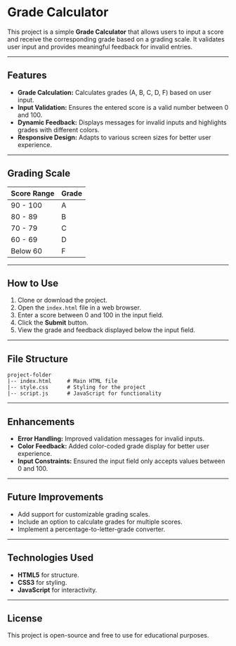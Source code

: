 # Grade Calculator

This project is a simple **Grade Calculator** that allows users to input a score and receive the corresponding grade based on a grading scale. It validates user input and provides meaningful feedback for invalid entries.

---

## Features

- **Grade Calculation:** Calculates grades (A, B, C, D, F) based on user input.
- **Input Validation:** Ensures the entered score is a valid number between 0 and 100.
- **Dynamic Feedback:** Displays messages for invalid inputs and highlights grades with different colors.
- **Responsive Design:** Adapts to various screen sizes for better user experience.

---

## Grading Scale

| Score Range | Grade |
|-------------|-------|
| 90 - 100    | A     |
| 80 - 89     | B     |
| 70 - 79     | C     |
| 60 - 69     | D     |
| Below 60    | F     |

---

## How to Use

1. Clone or download the project.
2. Open the `index.html` file in a web browser.
3. Enter a score between 0 and 100 in the input field.
4. Click the **Submit** button.
5. View the grade and feedback displayed below the input field.

---

## File Structure

```
project-folder
|-- index.html     # Main HTML file
|-- style.css      # Styling for the project
|-- script.js      # JavaScript for functionality
```

---

## Enhancements

- **Error Handling:** Improved validation messages for invalid inputs.
- **Color Feedback:** Added color-coded grade display for better user experience.
- **Input Constraints:** Ensured the input field only accepts values between 0 and 100.

---

## Future Improvements

- Add support for customizable grading scales.
- Include an option to calculate grades for multiple scores.
- Implement a percentage-to-letter-grade converter.

---

## Technologies Used

- **HTML5** for structure.
- **CSS3** for styling.
- **JavaScript** for interactivity.

---

## License

This project is open-source and free to use for educational purposes.

